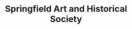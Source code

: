 ---
layout: repo
title: "Springfield Art and Historical Society"
id: 15914
permalink: repos/15914/
---